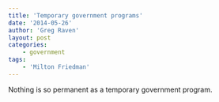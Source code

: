 ```yaml
---
title: 'Temporary government programs'
date: '2014-05-26'
author: 'Greg Raven'
layout: post
categories:
    - government
tags:
    - 'Milton Friedman'
---
```


Nothing is so permanent as a temporary government program.